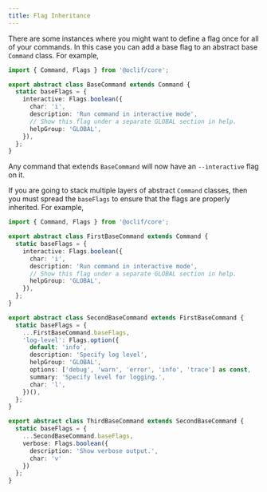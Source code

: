 ```yaml
---
title: Flag Inheritance
---
```


There are some instances where you might want to define a flag once for all of your commands. In this case you can add a base flag to an abstract base `Command` class. For example,


```typescript
import { Command, Flags } from '@oclif/core';

export abstract class BaseCommand extends Command {
  static baseFlags = {
    interactive: Flags.boolean({
      char: 'i',
      description: 'Run command in interactive mode',
      // Show this flag under a separate GLOBAL section in help.
      helpGroup: 'GLOBAL',
    }),
  };
}
```

Any command that extends `BaseCommand` will now have an `--interactive` flag on it.

If you are going to stack multiple layers of abstract `Command` classes, then you must spread the `baseFlags` to ensure that the flags are properly inherited. For example,

```typescript
import { Command, Flags } from '@oclif/core';

export abstract class FirstBaseCommand extends Command {
  static baseFlags = {
    interactive: Flags.boolean({
      char: 'i',
      description: 'Run command in interactive mode',
      // Show this flag under a separate GLOBAL section in help.
      helpGroup: 'GLOBAL',
    }),
  };
}

export abstract class SecondBaseCommand extends FirstBaseCommand {
  static baseFlags = {
    ...FirstBaseCommand.baseFlags,
    'log-level': Flags.option({
      default: 'info',
      description: 'Specify log level',
      helpGroup: 'GLOBAL',
      options: ['debug', 'warn', 'error', 'info', 'trace'] as const,
      summary: 'Specify level for logging.',
      char: 'l',
    })(),
  };
}

export abstract class ThirdBaseCommand extends SecondBaseCommand {
  static baseFlags = {
    ...SecondBaseCommand.baseFlags,
    verbose: Flags.boolean({
      description: 'Show verbose output.',
      char: 'v'
    })
  };
}
```
